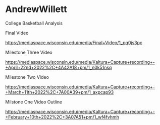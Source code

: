 # AndrewWillett
College Basketball Analysis

Final Video

https://mediaspace.wisconsin.edu/media/Final+Video/1_pq0js3pc


Milestone Three Video

https://mediaspace.wisconsin.edu/media/Kaltura+Capture+recording+-+April+22nd+2022%2C+4A42A18+pm/1_n0k51nsq


Milestone Two Video

https://mediaspace.wisconsin.edu/media/Kaltura+Capture+recording+-+March+11th+2022%2C+7A00A39+pm/1_axpcap93


Milstone One Video Outline

https://mediaspace.wisconsin.edu/media/Kaltura+Capture+recording+-+February+10th+2022%2C+3A07A51+pm/1_wf4fvhmh
